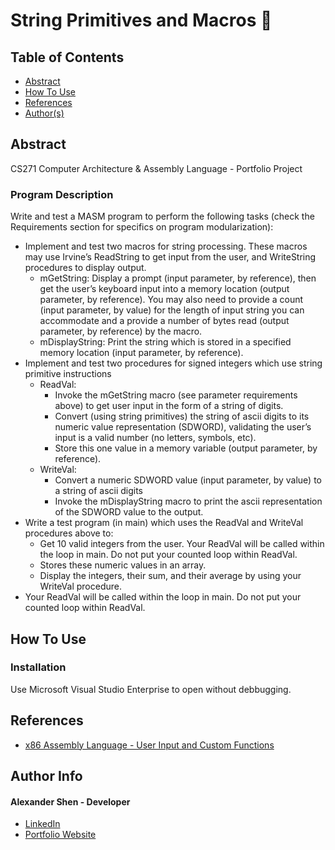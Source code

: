 # String Primitives and Macros 💾 

## Table of Contents
- [Abstract](#Abstract)
- [How To Use](#how-to-use)
- [References](#references)
- [Author(s)](#author-info)


## Abstract
CS271 Computer Architecture & Assembly Language - Portfolio Project

### Program Description
Write and test a MASM program to perform the following tasks (check the Requirements section for specifics on program modularization):
- Implement and test two macros for string processing. These macros may use Irvine’s ReadString to get input from the user, and WriteString procedures to display output.
    - mGetString:  Display a prompt (input parameter, by reference), then get the user’s keyboard input into a memory location (output parameter, by reference). You may also need to provide a count (input parameter, by value) for the length of input string you can accommodate and a provide a number of bytes read (output parameter, by reference) by the macro.
    - mDisplayString:  Print the string which is stored in a specified memory location (input parameter, by reference).
- Implement and test two procedures for signed integers which use string primitive instructions
    - ReadVal: 
        - Invoke the mGetString macro (see parameter requirements above) to get user input in the form of a string of digits.
        - Convert (using string primitives) the string of ascii digits to its numeric value representation (SDWORD), validating the user’s input is a valid number (no letters, symbols, etc).
        - Store this one value in a memory variable (output parameter, by reference). 
    - WriteVal: 
        - Convert a numeric SDWORD value (input parameter, by value) to a string of ascii digits
        - Invoke the mDisplayString macro to print the ascii representation of the SDWORD value to the output.
- Write a test program (in main) which uses the ReadVal and WriteVal procedures above to:
    - Get 10 valid integers from the user. Your ReadVal will be called within the loop in main. Do not put your counted loop within ReadVal.
    - Stores these numeric values in an array.
    - Display the integers, their sum, and their average by using your WriteVal procedure.
- Your ReadVal will be called within the loop in main. Do not put your counted loop within ReadVal.

## How To Use

### Installation

Use Microsoft Visual Studio Enterprise to open without debbugging.

## References

- [x86 Assembly Language - User Input and Custom Functions](https://www.youtube.com/watch?v=9A2B2lpBzbg)

## Author Info
#### Alexander Shen - Developer
- [LinkedIn](https://www.linkedin.com/in/shenalexw/)
- [Portfolio Website](https://shenalexw.github.io/)
